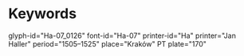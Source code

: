 # Keywords
glyph-id="Ha-07_0126"
font-id="Ha-07"
printer-id="Ha"
printer="Jan Haller"
period="1505–1525"
place="Kraków"
PT plate="170"
